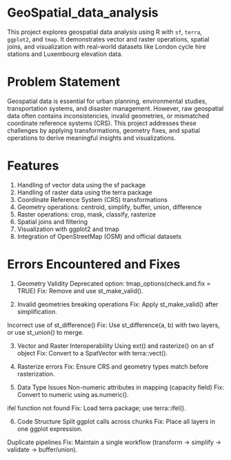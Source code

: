 # GeoSpatial_data_analysis
This project explores geospatial data analysis using  R with `sf`, `terra`, `ggplot2`, and `tmap`. 
It demonstrates vector and raster operations, spatial joins, and visualization with real-world datasets like London cycle hire stations and Luxembourg elevation data.

# Problem Statement
Geospatial data is essential for urban planning, environmental studies, transportation systems, and disaster management. However, raw geospatial data often contains inconsistencies, invalid geometries, or mismatched coordinate reference systems (CRS).
This project addresses these challenges by applying transformations, geometry fixes, and spatial operations to derive meaningful insights and visualizations.

# Features

1. Handling of vector data using the sf package
2. Handling of raster data using the terra package
3. Coordinate Reference System (CRS) transformations
4. Geometry operations: centroid, simplify, buffer, union, difference
5. Raster operations: crop, mask, classify, rasterize
6. Spatial joins and filtering
7. Visualization with ggplot2 and tmap
8. Integration of OpenStreetMap (OSM) and official datasets

# Errors Encountered and Fixes
1. Geometry Validity
Deprecated option: tmap_options(check.and.fix = TRUE)
Fix: Remove and use st_make_valid().

2. Invalid geometries breaking operations
Fix: Apply st_make_valid() after simplification.

Incorrect use of st_difference()
Fix: Use st_difference(a, b) with two layers, or use st_union() to merge.

3. Vector and Raster Interoperability
Using ext() and rasterize() on an sf object
Fix: Convert to a SpatVector with terra::vect().

4. Rasterize errors
Fix: Ensure CRS and geometry types match before rasterization.

5. Data Type Issues
Non-numeric attributes in mapping (capacity field)
Fix: Convert to numeric using as.numeric().

ifel function not found
Fix: Load terra package; use terra::ifel().

6. Code Structure
Split ggplot calls across chunks
Fix: Place all layers in one ggplot expression.

Duplicate pipelines
Fix: Maintain a single workflow (transform → simplify → validate → buffer/union).

